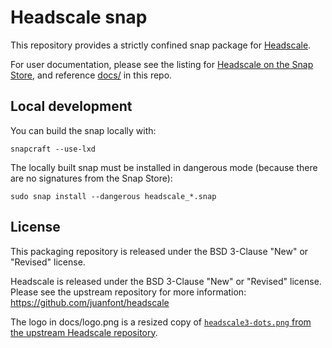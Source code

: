 # Headscale snap

This repository provides a strictly confined snap package for [Headscale](https://github.com/juanfont/headscale).

For user documentation, please see the listing for [Headscale on the Snap Store](https://snapcraft.io/headscale),
and reference [docs/](./docs/) in this repo.

## Local development

You can build the snap locally with:

```
snapcraft --use-lxd
```

The locally built snap must be installed in dangerous mode (because there are no signatures from the Snap Store):

```
sudo snap install --dangerous headscale_*.snap
```


## License

This packaging repository is released under the BSD 3-Clause "New" or "Revised" license.

Headscale is released under the BSD 3-Clause "New" or "Revised" license.
Please see the upstream repository for more information: https://github.com/juanfont/headscale

The logo in docs/logo.png is a resized copy of [`headscale3-dots.png` from the upstream Headscale repository](https://github.com/juanfont/headscale/blob/main/docs/logo/headscale3-dots.png).
